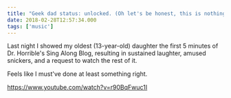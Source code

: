 ```yaml
---
title: "Geek dad status: unlocked. (Oh let's be honest, this is nothing new...)"
date: 2018-02-28T12:57:34.000
tags: ['music']
---
```


Last night I showed my oldest (13-year-old) daughter the first 5 minutes of Dr. Horrible's Sing Along Blog, resulting in sustained laughter, amused snickers, and a request to watch the rest of it.

Feels like I must've done at least something right.

https://www.youtube.com/watch?v=r90BqFwuc1I
